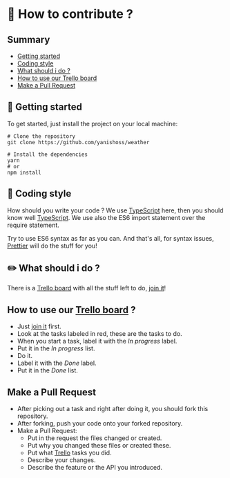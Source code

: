 # :muscle: How to contribute ?
## Summary
* [Getting started](#getting-started)
* [Coding style](#coding-style)
* [What should i do ?](#what-should-i-do)
* [How to use our Trello board](#trello-board)
* [Make a Pull Request](#make-a-pull-request)

## :rocket: <a name="getting-started">Getting started</a>
To get started, just install the project on your local machine:
```shell
# Clone the repository
git clone https://github.com/yanishoss/weather

# Install the dependencies
yarn 
# or 
npm install
```

## :kiss: <a name="coding-style">Coding style</a>
How should you write your code ?
We use [TypeScript][typescript] here, then you should know well [TypeScript][typescript].
We use also the ES6 import statement over the require statement.

Try to use ES6 syntax as far as you can.
And that's all, for syntax issues, [Prettier][prettier] will do the stuff for you!

## :pencil2: <a name="what-should-i-do">What should i do ?</a>
There is a [Trello board][trello] with all the stuff left to do, [join it][invite]!

## <a name="trello-board">How to use our [Trello board][trello]</a> ?
* Just [join it][invite] first.
* Look at the tasks labeled in red, these are the tasks to do.
* When you start a task, label it with the *In progress* label.
* Put it in the *In progress* list.
* Do it.
* Label it with the *Done* label.
* Put it in the *Done* list.

## <a name="make-a-pull-request">Make a Pull Request</a>
* After picking out a task and right after doing it, you should fork this repository.
* After forking, push your code onto your forked repository.
* Make a Pull Request:
   * Put in the request the files changed or created.
   * Put why you changed these files or created these.
   * Put what [Trello][trello] tasks you did.
   * Describe your changes.
   * Describe the feature or the API you introduced.

[typescript]: https://www.typescriptlang.org
[prettier]: https://www.prettier.io
[invite]: https://trello.com/invite/b/JleRVvFn/1e6238de90d66c8f1759af633d2c45b5/weather
[trello]: https://trello.com/b/JleRVvFn/weather
